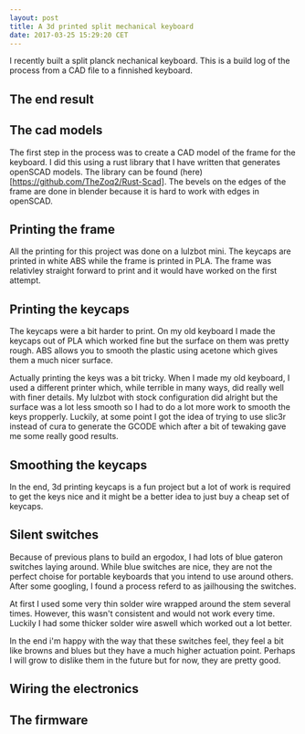 ```yaml
---
layout: post
title: A 3d printed split mechanical keyboard
date: 2017-03-25 15:29:20 CET
---
```


I recently built a split planck nechanical keyboard. This is a build log of the process
from a CAD file to a finnished keyboard.

The end result
--


The cad models
--
The first step in the process was to create a CAD model of the frame for the keyboard. I did
this using a rust library that I have written that generates openSCAD models. The library can be found (here)[https://github.com/TheZoq2/Rust-Scad]. The bevels on the edges of the
frame are done in blender because it is hard to work with edges in openSCAD.

Printing the frame
--
All the printing for this project was done on a lulzbot mini. The keycaps are printed
in white ABS while the frame is printed in PLA. The frame was relativley straight forward
to print and it would have worked on the first attempt.


Printing the keycaps
--
The keycaps were a bit harder to print. On my old keyboard I made the keycaps out of PLA
which worked fine but the surface on them was pretty rough. ABS allows you to smooth the
plastic using acetone which gives them a much nicer surface.

Actually printing the keys was a bit tricky. When I made my old keyboard, I used a different printer which, while terrible in many ways, did really well with finer details. My lulzbot
with stock configuration did alright but the surface was a lot less smooth so I had to 
do a lot more work to smooth the keys propperly. Luckily, at some point I got the idea 
of trying to use slic3r instead of cura to generate the GCODE which after a bit of tewaking
gave me some really good results.


Smoothing the keycaps
--


In the end, 3d printing keycaps is a fun project but a lot of work is required to get
the keys nice and it might be a better idea to just buy a cheap set of keycaps.



Silent switches
--
Because of previous plans to build an ergodox, I had lots of blue gateron switches
laying around. While blue switches are nice, they are not the perfect choise for 
portable keyboards that you intend to use around others. After some googling, I found
a process referd to as jailhousing the switches.

At first I used some very thin solder wire wrapped around the stem several times. However,
this wasn't consistent and would not work every time. Luckily I had some thicker solder
wire aswell which worked out a lot better.


In the end i'm happy with the way that these switches feel, they feel a bit like
browns and blues but they have a much higher actuation point. Perhaps I will grow
to dislike them in the future but for now, they are pretty good.


Wiring the electronics
--



The firmware
--
